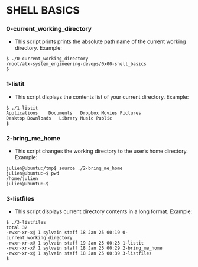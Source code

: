 # SHELL BASICS
### 0-current_working_directory
 - This script prints prints the absolute path name of the current working directory.
 Example:
 ```
 $ ./0-current_working_directory
 /root/alx-system_engineering-devops/0x00-shell_basics
 $
 ```

### 1-listit
 - This script displays the contents list of your current directory.
 Example:
 ```
 $ ./1-listit
 Applications    Documents   Dropbox Movies Pictures
 Desktop Downloads   Library Music Public
 $
 ```

 ### 2-bring_me_home
  - This script changes the working directory to the user’s home directory.
  Example:
  ```
  julien@ubuntu:/tmp$ source ./2-bring_me_home
  julien@ubuntu:~$ pwd
  /home/julien
  julien@ubuntu:~$ 
  ```

### 3-listfiles
 - This script displays current directory contents in a long format.
 Example:
 ```
 $ ./3-listfiles
 total 32
 -rwxr-xr-x@ 1 sylvain staff 18 Jan 25 00:19 0-current_working_directory
 -rwxr-xr-x@ 1 sylvain staff 19 Jan 25 00:23 1-listit
 -rwxr-xr-x@ 1 sylvain staff 18 Jan 25 00:29 2-bring_me_home
 -rwxr-xr-x@ 1 sylvain staff 18 Jan 25 00:39 3-listfiles
 $
 ```